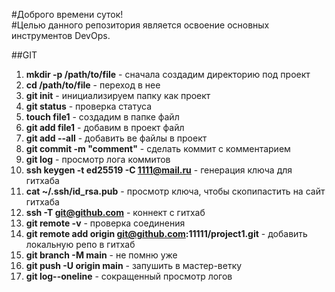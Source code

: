 
#Доброго времени суток!  
#Целью данного репозитория является освоение основных инструментов DevOps.  

##GIT  
1.  **mkdir -p /path/to/file** - сначала создадим директорию под проект  
2.  **cd /path/to/file** - переход в нее  
3.  **git init**  - инициализируем папку как проект  
4.  **git status**  - проверка статуса  
5.  **touch file1** - создадим в папке файл  
6.  **git add file1** - добавим в проект файл  
7.  **git add --all** - добавить ве файлы в проект  
8.  **git commit -m "comment"** - сделать коммит с комментарием  
9.  **git log** - просмотр лога коммитов  
11. **ssh keygen -t ed25519 -C 1111@mail.ru** - генерация ключа для гитхаба  
12. **cat ~/.ssh/id_rsa.pub** - просмотр ключа, чтобы скопипастить на сайт гитхаба  
13. **ssh -T git@github.com** - коннект с гитхаб  
14. **git remote -v** - проверка соединения  
15. **git remote add origin git@github.com:11111/project1.git** - добавить локальную репо в гитхаб  
16. **git branch -M main** - не помню уже  
17. **git push -U origin main** - запушить в мастер-ветку  
18. **git log--oneline** - сокращенный просмотр логов
